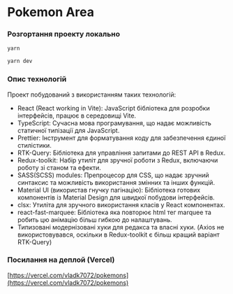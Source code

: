 # Pokemon Area

### Розгортання проекту локально

```bash
yarn
```
```bash
yarn dev
```

### Опис технологій
Проект побудований з використанням таких технологій:

- React (React working in Vite): JavaScript бібліотека для розробки інтерфейсів, працює в середовищі Vite.
- TypeScript: Сучасна мова програмування, що надає можливість статичної типізації для JavaScript.
- Prettier: Інструмент для форматування коду для забезпечення єдиної стилістики.
- RTK-Query: Бібліотека для управління запитами до REST API в Redux.
- Redux-toolkit: Набір утиліт для зручної роботи з Redux, включаючи роботу зі станом та ефекти.
- SASS(SCSS) modules: Препроцесор для CSS, що надає зручний синтаксис та можливість використання змінних та інших функцій.
- Material UI (використав гнучку пагінацію): Бібліотека готових компонентів із Material Design для швидкої побудови інтерфейсів.
- clsx: Утиліта для зручного використання класів у React компонентах.
- react-fast-marquee: Бібліотека яка повторює html тег marquee та робить цю анімацію більш гибкою до налаштувань.
- Типизовані модернізовані хуки для редакса та власні хуки.
(Axios не використовувався, оскільки в Redux-toolkit є більш кращий варіант RTK-Query)

### Посилання на деплой (Vercel)
[https://vercel.com/vladk7072/pokemons](https://vercel.com/vladk7072/pokemons)
